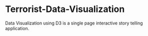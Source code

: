 # Terrorist-Data-Visualization
Data Visualization using D3 is a single page interactive story telling application.
